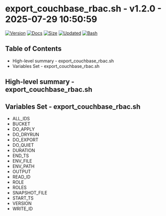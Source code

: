 # export_couchbase_rbac.sh - v1.2.0 - 2025-07-29 10:50:59

[![Version](https://img.shields.io/badge/version-1.2.0-purple.svg)](./export_couchbase_rbac.sh)
[![Docs](https://img.shields.io/badge/docs-generated-orange.svg)](./docs/export_couchbase_rbac.md)
[![Size](https://img.shields.io/badge/size-6.4KB-yellow)](./export_couchbase_rbac.sh)
[![Updated](https://img.shields.io/badge/updated-2025--07--29-blue)](./export_couchbase_rbac.sh)
[![Bash](https://img.shields.io/badge/bash-5--2--21-red)](https://www.gnu.org/software/bash/)

## Table of Contents
- High-level summary - export_couchbase_rbac.sh
- Variables Set - export_couchbase_rbac.sh

## High-level summary - export_couchbase_rbac.sh


## Variables Set - export_couchbase_rbac.sh
- ALL_IDS
- BUCKET
- DO_APPLY
- DO_DRYRUN
- DO_EXPORT
- DO_QUIET
- DURATION
- END_TS
- ENV_FILE
- ENV_PATH
- OUTPUT
- READ_ID
- ROLE
- ROLES
- SNAPSHOT_FILE
- START_TS
- VERSION
- WRITE_ID
